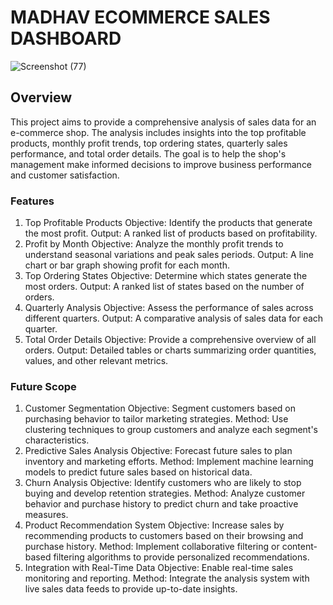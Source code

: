# MADHAV ECOMMERCE SALES DASHBOARD

![Screenshot (77)](https://github.com/user-attachments/assets/e9075712-2bef-40cb-b69d-acf2eeba4dc3)

## Overview
This project aims to provide a comprehensive analysis of sales data for an e-commerce shop. The analysis includes insights into the top profitable products, monthly profit trends, top ordering states, quarterly sales performance, and total order details. The goal is to help the shop's management make informed decisions to improve business performance and customer satisfaction.

### Features
1. Top Profitable Products
Objective: Identify the products that generate the most profit.
Output: A ranked list of products based on profitability.
2. Profit by Month
Objective: Analyze the monthly profit trends to understand seasonal variations and peak sales periods.
Output: A line chart or bar graph showing profit for each month.
3. Top Ordering States
Objective: Determine which states generate the most orders.
Output: A ranked list of states based on the number of orders.
4. Quarterly Analysis
Objective: Assess the performance of sales across different quarters.
Output: A comparative analysis of sales data for each quarter.
5. Total Order Details
Objective: Provide a comprehensive overview of all orders.
Output: Detailed tables or charts summarizing order quantities, values, and other relevant metrics.

### Future Scope
1. Customer Segmentation
Objective: Segment customers based on purchasing behavior to tailor marketing strategies.
Method: Use clustering techniques to group customers and analyze each segment's characteristics.
2. Predictive Sales Analysis
Objective: Forecast future sales to plan inventory and marketing efforts.
Method: Implement machine learning models to predict future sales based on historical data.
3. Churn Analysis
Objective: Identify customers who are likely to stop buying and develop retention strategies.
Method: Analyze customer behavior and purchase history to predict churn and take proactive measures.
4. Product Recommendation System
Objective: Increase sales by recommending products to customers based on their browsing and purchase history.
Method: Implement collaborative filtering or content-based filtering algorithms to provide personalized recommendations.
5. Integration with Real-Time Data
Objective: Enable real-time sales monitoring and reporting.
Method: Integrate the analysis system with live sales data feeds to provide up-to-date insights.

